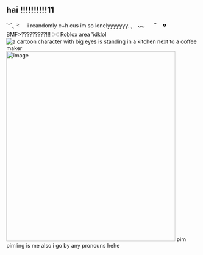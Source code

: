 ## hai !!!!!!!!!!11
︶◟ ⺀　 i reandomly c+h cus im so lonelyyyyyyy..,  ⠀ᴗᴗ　⠀՞ 　💔 
BMF>?????????!!!
𓏵 Roblox area ˚idklol
<img src="https://media1.tenor.com/m/LhhKeeTO5W0AAAAd/pim-cute-smiling-friends.gif" alt="a cartoon character with big eyes is standing in a kitchen next to a coffee maker"/><img width="443" height="498" alt="image" src="https://github.com/user-attachments/assets/4fd88cf7-0e1f-4041-b5d7-d946fbad2795" />
pim pimling is me also i go by any pronouns hehe
